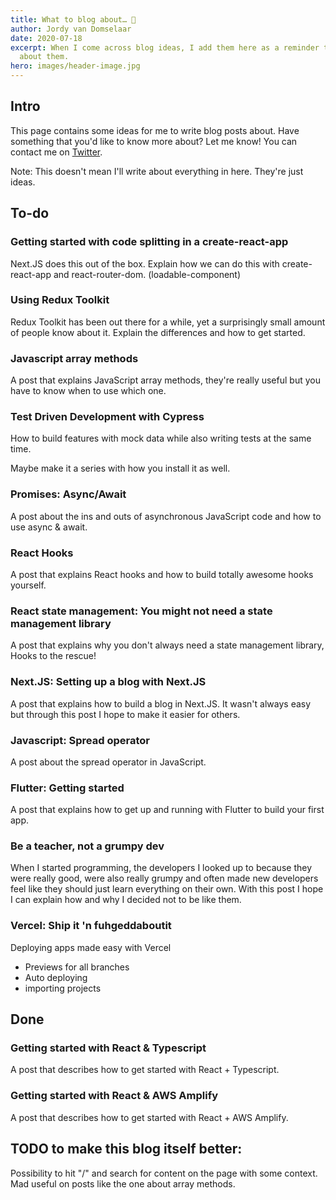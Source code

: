 ```yaml
---
title: What to blog about… 🤔️
author: Jordy van Domselaar
date: 2020-07-18
excerpt: When I come across blog ideas, I add them here as a reminder to write
  about them.
hero: images/header-image.jpg
---
```

## Intro

This page contains some ideas for me to write blog posts about. Have something that you'd like to know more about? Let me know! You can contact me on [Twitter](https://twitter.com/Jordy_vD_).

Note: This doesn't mean I'll write about everything in here. They're just ideas.

## To-do

### Getting started with code splitting in a create-react-app

Next.JS does this out of the box. Explain how we can do this with create-react-app and react-router-dom. (loadable-component)

### Using Redux Toolkit

Redux Toolkit has been out there for a while, yet a surprisingly small amount of people know about it. Explain the differences and how to get started.

### Javascript array methods

A post that explains JavaScript array methods, they're really useful but you have to know when to use which one.

### Test Driven Development with Cypress

How to build features with mock data while also writing tests at the same time.

Maybe make it a series with how you install it as well.

### Promises: Async/Await

A post about the ins and outs of asynchronous JavaScript code and how to use async & await.

### React Hooks

A post that explains React hooks and how to build totally awesome hooks yourself.

### React state management: You might not need a state management library

A post that explains why you don't always need a state management library, Hooks to the rescue!

### Next.JS: Setting up a blog with Next.JS

A post that explains how to build a blog in Next.JS. It wasn't always easy but through this post I hope to make it easier for others.

### Javascript: Spread operator

A post about the spread operator in JavaScript.

### Flutter: Getting started

A post that explains how to get up and running with Flutter to build your first app.

### Be a teacher, not a grumpy dev

When I started programming, the developers I looked up to because they were really good, were also really grumpy and often made new developers feel like they should just learn everything on their own. With this post I hope I can explain how and why I decided not to be like them.

### Vercel: Ship it 'n fuhgeddaboutit

Deploying apps made easy with Vercel

* Previews for all branches
* Auto deploying
* importing projects

## Done

### Getting started with React & Typescript

A post that describes how to get started with React + Typescript.

### Getting started with React & AWS Amplify

A post that describes how to get started with React + AWS Amplify.

## TODO to make this blog itself better:

Possibility to hit "/" and search for content on the page with some context. Mad useful on posts like the one about array methods.